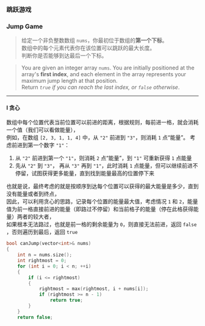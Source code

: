 ### 跳跃游戏
### Jump Game

> 给定一个非负整数数组 `nums`，你最初位于数组的**第一个下标**。  
> 数组中的每个元素代表你在该位置可以跳跃的最大长度。  
> 判断你是否能够到达最后一个下标。  

> You are given an integer array `nums`. You are initially positioned at the array's **first index**, and each element in the array represents your maximum jump length at that position.  
> Return *`true` if you can reach the last index, or `false` otherwise*.  

----------

#### I 贪心

数组中每个位置代表当前位置可以前进的距离，根据规则，每前进一格，就会消耗一个值（我们可以看做能量），  
例如，在数组 `[2, 3, 1, 1, 4]` 中，从 `"2"` 前进到 `"3"`，则消耗 `1` 点“能量”。
考虑前进到第一个数字 `"1"`：  
1. 从 `"2"` 前进到第一个 `"1"`，则消耗 `2` 点“能量”，到 `"1"` 可重新获得 `1` 点能量  
2. 先从 `"2"` 到 `"3"`， 再从 `"3"` 再到 `"1"`，此时消耗 `1` 点能量，但可以继续前进不停留，试图获得更多能量，直到找到能量最高的位置停下来  

也就是说，最终考虑的就是按顺序到达每个位置可以获得的最大能量是多少，直到没有能量或者到终点，  
因此，可以利用贪心的思路，记录每个位置的能量最大值，考虑情况 `1` 和 `2`，能量值为前一格直接前进的能量（即路过不停留）和当前格子的能量（停在此格获得能量）两者的较大者，  
如果根本无法路过，也就是前一格的剩余能量为 `0`，则直接无法前进，返回 `false` ，否则遍历到最后，返回 `true`  

```cpp
bool canJump(vector<int>& nums)
{
    int n = nums.size();
    int rightmost = 0;
    for (int i = 0; i < n; ++i)
    {
        if (i <= rightmost)
        {
            rightmost = max(rightmost, i + nums[i]);
            if (rightmost >= n - 1)
                return true;
        }
    }
    return false;
```
